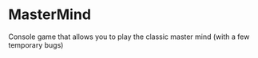 # MasterMind
Console game that allows you to play the classic master mind (with a few temporary bugs)
